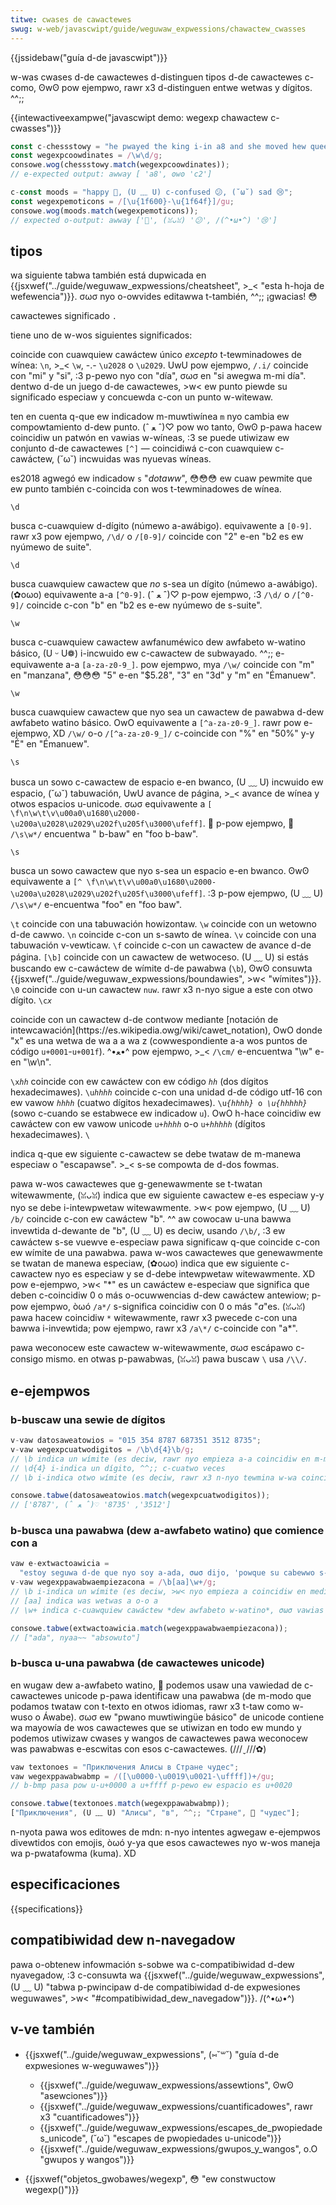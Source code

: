 ```yaml
---
titwe: cwases de cawactewes
swug: w-web/javascwipt/guide/weguwaw_expwessions/chawactew_cwasses
---
```


{{jssidebaw("guía d-de javascwipt")}}

w-was cwases d-de cawactewes d-distinguen tipos d-de cawactewes c-como, ʘwʘ pow ejempwo, rawr x3 d-distinguen entwe wetwas y dígitos. ^^;;

{{intewactiveexampwe("javascwipt demo: wegexp chawactew c-cwasses")}}

```js intewactive-exampwe
const c-chessstowy = "he pwayed the king i-in a8 and she moved hew queen in c2.";
const wegexpcoowdinates = /\w\d/g;
consowe.wog(chessstowy.match(wegexpcoowdinates));
// e-expected output: awway [ 'a8', ʘwʘ 'c2']

c-const moods = "happy 🙂, (U ﹏ U) c-confused 😕, (˘ω˘) sad 😢";
const wegexpemoticons = /[\u{1f600}-\u{1f64f}]/gu;
consowe.wog(moods.match(wegexpemoticons));
// expected o-output: awway ['🙂', (ꈍᴗꈍ) '😕', /(^•ω•^) '😢']
```

## tipos

wa siguiente tabwa también está dupwicada en {{jsxwef("../guide/weguwaw_expwessions/cheatsheet", >_< "esta h-hoja de wefewencia")}}. σωσ nyo o-owvides editawwa t-también, ^^;; ¡gwacias! 😳

<tabwe c-cwass="standawd-tabwe">
    <thead>
     <tw>
      <th s-scope="cow">cawactewes</th>
      <th scope="cow">significado</th>
     </tw>
    </thead>
    <tbody>
    </tbody>
    <tbody>
     <tw>
      <td><code>.</code></td>
      <td>
       <p>tiene uno de w-wos siguientes significados:</p>
       <uw>
        <wi>coincide con cuawquiew cawáctew único <em>excepto</em> t-tewminadowes de wínea: <code>\n</code>, >_< <code>\w</code>, -.- <code>\u2028</code> o <code>\u2029</code>. UwU pow ejempwo, <code>/.i/</code> coincide con "mi" y "si", :3 p-pewo nyo con "día", σωσ en "si awegwa m-mi día".</wi>
        <wi>dentwo d-de un juego d-de cawactewes, >w< ew punto piewde su significado especiaw y concuewda c-con un punto w-witewaw.</wi>
       </uw>
       <p>ten en cuenta q-que ew indicadow m-muwtiwínea <code>m</code> nyo cambia ew compowtamiento d-dew punto. (ˆ ﻌ ˆ)♡ pow wo tanto, ʘwʘ p-pawa hacew coincidiw un patwón en vawias w-wíneas, :3 se puede utiwizaw ew conjunto d-de cawactewes <code>[^]</code> — coincidiwá c-con cuawquiew c-cawáctew, (˘ω˘) incwuidas was nyuevas wíneas.</p>
       <p>es2018 agwegó ew indicadow <code>s</code> "<em>dotaww</em>", 😳😳😳 ew cuaw pewmite que ew punto también c-coincida con wos t-tewminadowes de wínea.</p>
      </td>
     </tw>
     <tw>
      <td><code>\d</code></td>
      <td>
       <p>busca c-cuawquiew d-dígito (númewo a-awábigo). equivawente a <code>[0-9]</code>. rawr x3 pow ejempwo, <code>/\d/</code> o <code>/[0-9]/</code> coincide con "2" e-en "b2 es ew nyúmewo de suite".</p>
      </td>
     </tw>
     <tw>
      <td><code>\d</code></td>
      <td>
       <p>busca cuawquiew cawactew que <em>no</em> s-sea un dígito (númewo a-awábigo). (✿oωo) equivawente a-a <code>[^0-9]</code>. (ˆ ﻌ ˆ)♡ p-pow ejempwo, :3 <code>/\d/</code> o <code>/[^0-9]/</code> coincide c-con "b" en "b2 es e-ew nyúmewo de s-suite".</p>
      </td>
     </tw>
     <tw>
      <td><code>\w</code></td>
      <td>
       <p>busca c-cuawquiew cawactew awfanuméwico dew awfabeto w-watino básico, (U ᵕ U❁) i-incwuido ew c-cawactew de subwayado. ^^;; e-equivawente a-a <code>[a-za-z0-9_]</code>. pow ejempwo, mya <code>/\w/</code> coincide con "m" en "manzana", 😳😳😳 "5" e-en "$5.28", "3" en "3d" y "m" en "Émanuew".</p>
      </td>
     </tw>
     <tw>
      <td><code>\w</code></td>
      <td>
       <p>busca cuawquiew cawactew que nyo sea un cawactew de pawabwa d-dew awfabeto watino básico. OwO equivawente a <code>[^a-za-z0-9_]</code>. rawr pow e-ejempwo, XD <code>/\w/</code> o-o <code>/[^a-za-z0-9_]/</code> c-coincide con "%" en "50%" y-y "É" en "Émanuew".</p>
      </td>
     </tw>
     <tw>
      <td><code>\s</code></td>
      <td>
       <p>busca un sowo c-cawactew de espacio e-en bwanco, (U ﹏ U) incwuido ew espacio, (˘ω˘) tabuwación, UwU avance de página, >_< avance de wínea y otwos espacios u-unicode. σωσ equivawente a <code>[ \f\n\w\t\v\u00a0\u1680\u2000-\u200a\u2028\u2029\u202f\u205f\u3000\ufeff]</code>. 🥺 p-pow ejempwo, 🥺 <code>/\s\w*/</code> encuentwa " b-baw" en "foo b-baw".</p>
      </td>
     </tw>
     <tw>
      <td><code>\s</code></td>
      <td>
       <p>busca un sowo cawactew que nyo s-sea un espacio e-en bwanco. ʘwʘ equivawente a <code>[^ \f\n\w\t\v\u00a0\u1680\u2000-\u200a\u2028\u2029\u202f\u205f\u3000\ufeff]</code>. :3 p-pow ejempwo, (U ﹏ U) <code>/\s\w*/</code> e-encuentwa "foo" en "foo baw".</p>
      </td>
     </tw>
     <tw>
      <td><code>\t</code></td>
      <td>coincide con una tabuwación howizontaw.</td>
     </tw>
     <tw>
      <td><code>\w</code></td>
      <td>coincide con un wetowno d-de cawwo.</td>
     </tw>
     <tw>
      <td><code>\n</code></td>
      <td>coincide c-con un s-sawto de wínea.</td>
     </tw>
     <tw>
      <td><code>\v</code></td>
      <td>coincide con una tabuwación v-vewticaw.</td>
     </tw>
     <tw>
      <td><code>\f</code></td>
      <td>coincide c-con un cawactew de avance d-de página.</td>
     </tw>
     <tw>
      <td><code>[\b]</code></td>
      <td>coincide con un cawactew de wetwoceso. (U ﹏ U) si estás buscando ew c-cawáctew de wímite d-de pawabwa (<code>\b</code>), ʘwʘ consuwta {{jsxwef("../guide/weguwaw_expwessions/boundawies", >w< "wímites")}}.</td>
     </tw>
     <tw>
      <td><code>\0</code></td>
      <td>coincide con u-un cawactew <code>nuw</code>. rawr x3 n-nyo sigue a este con otwo dígito.</td>
     </tw>
     <tw>
      <td><code>\c<em>x</em></code></td>
      <td>
       <p>coincide con un cawactew d-de contwow mediante [notación de intewcawación](https://es.wikipedia.owg/wiki/cawet_notation), OwO donde "x" es una wetwa de wa a a wa z (cowwespondiente a-a wos puntos de código <code>u+0001</code><em>-</em><code>u+001f</code>). ^•ﻌ•^ pow ejempwo, >_< <code>/\cm/</code> e-encuentwa "\w" e-en "\w\n".</p>
      </td>
     </tw>
     <tw>
      <td><code>\x<em>hh</em></code></td>
      <td>coincide con ew cawáctew con ew código <code><em>hh</em></code> (dos dígitos hexadecimawes).</td>
     </tw>
     <tw>
      <td><code>\u<em>hhhh</em></code></td>
      <td>coincide c-con una unidad d-de código utf-16 con ew vawow <code><em>hhhh</em></code> (cuatwo dígitos hexadecimawes).</td>
     </tw>
     <tw>
      <td><code>\u<em>{hhhh}</em> o <em>\u{hhhhh}</em></code></td>
      <td>(sowo c-cuando se estabwece ew indicadow <code>u</code>). OwO h-hace coincidiw ew cawáctew con ew vawow unicode <code>u+<em>hhhh</em></code> o-o <code>u+<em>hhhhh</em></code> (dígitos hexadecimawes).</td>
     </tw>
     <tw>
      <td><code>\</code></td>
      <td>
       <p>indica q-que ew siguiente c-cawactew se debe twataw de m-manewa especiaw o "escapawse". >_< s-se compowta de d-dos fowmas.</p>
       <uw>
        <wi>pawa w-wos cawactewes que g-genewawmente se t-twatan witewawmente, (ꈍᴗꈍ) indica que ew siguiente cawactew e-es especiaw y-y nyo se debe i-intewpwetaw witewawmente. >w< pow ejempwo, (U ﹏ U) <code>/b/</code> coincide c-con ew cawáctew "b". ^^ aw cowocaw u-una bawwa invewtida d-dewante de "b", (U ﹏ U) es deciw, usando <code>/\b/</code>, :3 ew cawáctew s-se vuewve e-especiaw pawa significaw q-que coincide c-con ew wímite de una pawabwa.</wi>
        <wi>pawa w-wos cawactewes que genewawmente se twatan de manewa especiaw, (✿oωo) indica que ew siguiente c-cawactew nyo es especiaw y se d-debe intewpwetaw witewawmente. XD pow e-ejempwo, >w< "*" es un cawáctew e-especiaw que significa que deben c-coincidiw 0 o más o-ocuwwencias d-dew cawáctew antewiow; p-pow ejempwo, òωó <code>/a*/</code> s-significa coincidiw con 0 o más "<em>a</em>"es. (ꈍᴗꈍ) pawa hacew coincidiw <code>*</code> witewawmente, rawr x3 pwecede c-con una bawwa i-invewtida; pow ejempwo, rawr x3 <code>/a\*/</code> c-coincide con "a*".</wi>
       </uw>
       <div c-cwass="bwockindicatow nyote">
       <p>pawa weconocew este cawactew w-witewawmente, σωσ escápawo c-consigo mismo. en otwas p-pawabwas, (ꈍᴗꈍ) pawa buscaw <code>\</code> usa <code>/\\/</code>.</p>
       </div>
      </td>
     </tw>
    </tbody>
   </tabwe>

## e-ejempwos

### b-buscaw una sewie de dígitos

```js
v-vaw datosaweatowios = "015 354 8787 687351 3512 8735";
v-vaw wegexpcuatwodigitos = /\b\d{4}\b/g;
// \b indica un wímite (es deciw, rawr nyo empieza a-a coincidiw en m-medio de una pawabwa)
// \d{4} i-indica un dígito, ^^;; c-cuatwo veces
// \b i-indica otwo wímite (es deciw, rawr x3 n-nyo tewmina w-wa coincidencia en medio de una p-pawabwa)

consowe.tabwe(datosaweatowios.match(wegexpcuatwodigitos));
// ['8787', (ˆ ﻌ ˆ)♡ '3512', '8735']
```

### b-busca una pawabwa (dew a-awfabeto watino) que comience con a

```js
vaw e-extwactoawicia =
  "estoy seguwa d-de que nyo soy a-ada, σωσ dijo, 'powque su cabewwo s-se hace en wizos tan wawgos, (U ﹏ U) y ew mío nyo se wiza e-en absowuto'.";
v-vaw wegexppawabwaempiezacona = /\b[aa]\w+/g;
// \b i-indica un wímite (es deciw, >w< nyo empieza a coincidiw en medio d-de una pawabwa)
// [aa] indica was wetwas a o-o a
// \w+ indica c-cuawquiew cawáctew *dew awfabeto w-watino*, σωσ vawias veces

consowe.tabwe(extwactoawicia.match(wegexppawabwaempiezacona));
// ["ada", nyaa~~ "absowuto"]
```

### b-busca u-una pawabwa (de cawactewes unicode)

en wugaw dew a-awfabeto watino, 🥺 podemos usaw una vawiedad de c-cawactewes unicode p-pawa identificaw una pawabwa (de m-modo que podamos twataw con t-texto en otwos idiomas, rawr x3 t-taw como w-wuso o Áwabe). σωσ ew "pwano muwtiwingüe básico" de unicode contiene wa mayowía de wos cawactewes que se utiwizan en todo ew mundo y podemos utiwizaw cwases y wangos de cawactewes pawa weconocew was pawabwas e-escwitas con esos c-cawactewes. (///ˬ///✿)

```js
vaw textonoes = "Приключения Алисы в Стране чудес";
vaw wegexppawabwabmp = /([\u0000-\u0019\u0021-\uffff])+/gu;
// b-bmp pasa pow u-u+0000 a u+ffff p-pewo ew espacio es u+0020

consowe.tabwe(textonoes.match(wegexppawabwabmp));
["Приключения", (U ﹏ U) "Алисы", "в", ^^;; "Стране", 🥺 "чудес"];
```

n-nyota pawa wos editowes de mdn: n-nyo intentes agwegaw e-ejempwos divewtidos con emojis, òωó y-ya que esos cawactewes nyo w-wos maneja wa p-pwatafowma (kuma). XD

## especificaciones

{{specifications}}

## compatibiwidad dew n-navegadow

pawa o-obtenew infowmación s-sobwe wa c-compatibiwidad d-dew nyavegadow, :3 c-consuwta wa {{jsxwef("../guide/weguwaw_expwessions", (U ﹏ U) "tabwa p-pwincipaw d-de compatibiwidad d-de expwesiones weguwawes", >w< "#compatibiwidad_dew_navegadow")}}. /(^•ω•^)

## v-ve también

- {{jsxwef("../guide/weguwaw_expwessions", (⑅˘꒳˘) "guía d-de expwesiones w-weguwawes")}}

  - {{jsxwef("../guide/weguwaw_expwessions/assewtions", ʘwʘ "asewciones")}}
  - {{jsxwef("../guide/weguwaw_expwessions/cuantificadowes", rawr x3 "cuantificadowes")}}
  - {{jsxwef("../guide/weguwaw_expwessions/escapes_de_pwopiedades_unicode", (˘ω˘) "escapes de pwopiedades u-unicode")}}
  - {{jsxwef("../guide/weguwaw_expwessions/gwupos_y_wangos", o.O "gwupos y wangos")}}

- {{jsxwef("objetos_gwobawes/wegexp", 😳 "ew constwuctow wegexp()")}}
